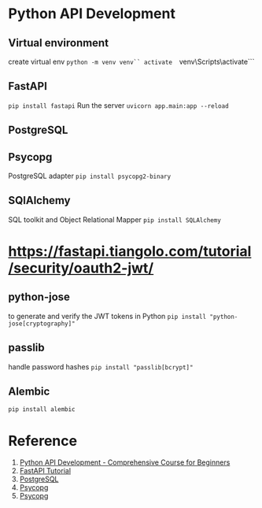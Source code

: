 # Python API Development

## Virtual environment
create virtual env 
```python -m venv venv``
activate 
```venv\Scripts\activate```


## FastAPI
```pip install fastapi```
Run the server
```uvicorn app.main:app --reload```

## PostgreSQL



## Psycopg 
PostgreSQL adapter 
```pip install psycopg2-binary```

## SQlAlchemy
SQL toolkit and Object Relational Mapper
```pip install SQLAlchemy```



# https://fastapi.tiangolo.com/tutorial/security/oauth2-jwt/

## python-jose
to generate and verify the JWT tokens in Python
```pip install "python-jose[cryptography]"```

## passlib
handle password hashes
```pip install "passlib[bcrypt]"```

## Alembic
```pip install alembic```





# Reference

1. [Python API Development - Comprehensive Course for Beginners](https://www.youtube.com/watch?v=0sOvCWFmrtA&t=5676s)
2. [FastAPI Tutorial](https://fastapi.tiangolo.com/tutorial/)
3. [PostgreSQL](https://www.postgresql.org/)
4. [Psycopg](https://www.psycopg.org/docs/)
5. [Psycopg](https://www.psycopg.org/docs/)


